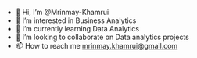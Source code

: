 - 👋 Hi, I’m @Mrinmay-Khamrui
- 👀 I’m interested in Business Analytics
- 🌱 I’m currently learning Data Analytics
- 💞️ I’m looking to collaborate on Data analytics projects
- 📫 How to reach me mrinmay.khamrui@gmail.com

<!---
Mrinmay-Khamrui/Mrinmay-Khamrui is a ✨ special ✨ repository because its `README.md` (this file) appears on your GitHub profile.
You can click the Preview link to take a look at your changes.
--->
